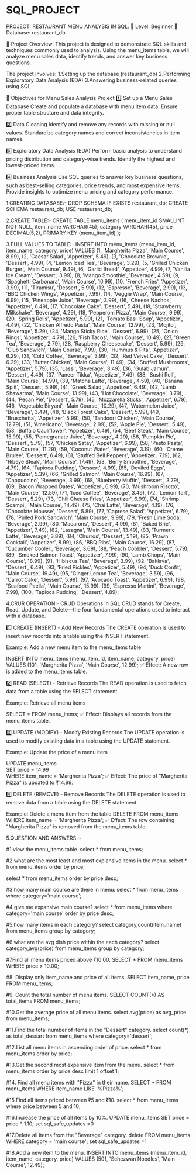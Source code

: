 # SQL_PROJECT
PROJECT: RESTAURANT MENU ANALYSIS IN SQL.
🔹 Level: Beginner
🔹 Database: restaurant_db

📖 Project Overview:
This project is designed to demonstrate SQL skills and techniques commonly used to analysis. Using the menu_items table, we will analyze menu sales data, identify trends, and answer key business questions. 

The project involves:
1.Setting up the database (restaurant_db)
2.Performing Exploratory Data Analysis (EDA)
3.Answering business-related queries using SQL

📌 Objectives for Menu Sales Analysis Project
1️⃣ Set up a Menu Sales Database
Create and populate a database with menu item data.
Ensure proper table structure and data integrity.

2️⃣ Data Cleaning
Identify and remove any records with missing or null values.
Standardize category names and correct inconsistencies in item names.

3️⃣ Exploratory Data Analysis (EDA)
Perform basic analysis to understand pricing distribution and category-wise trends.
Identify the highest and lowest-priced items.

4️⃣ Business Analysis
Use SQL queries to answer key business questions, such as best-selling categories, price trends, and most expensive items.
Provide insights to optimize menu pricing and category performance.


1.CREATING DATABASE:-
DROP SCHEMA IF EXISTS restaurant_db;
CREATE SCHEMA restaurant_db;
USE restaurant_db;

2.CREATE TABLE:-
CREATE TABLE menu_items (
  menu_item_id SMALLINT NOT NULL,
  item_name VARCHAR(45),
  category VARCHAR(45),
  price DECIMAL(5,2),
  PRIMARY KEY (menu_item_id)
);

3.FULL VALUES TO TABLE:-
INSERT INTO menu_items (menu_item_id, item_name, category, price) VALUES
(1, 'Margherita Pizza', 'Main Course', 8.99),
(2, 'Caesar Salad', 'Appetizer', 5.49),
(3, 'Chocolate Brownie', 'Dessert', 4.99),
(4, 'Lemon Iced Tea', 'Beverage', 3.29),
(5, 'Grilled Chicken Burger', 'Main Course', 9.49),
(6, 'Garlic Bread', 'Appetizer', 4.99),
(7, 'Vanilla Ice Cream', 'Dessert', 3.99),
(8, 'Mango Smoothie', 'Beverage', 4.59),
(9, 'Spaghetti Carbonara', 'Main Course', 10.99),
(10, 'French Fries', 'Appetizer', 3.99),
(11, 'Tiramisu', 'Dessert', 5.99),
(12, 'Espresso', 'Beverage', 2.99),
(13, 'BBQ Chicken Wings', 'Appetizer', 7.99),
(14, 'Veggie Wrap', 'Main Course', 6.99),
(15, 'Pineapple Juice', 'Beverage', 3.99),
(16, 'Cheese Nachos', 'Appetizer', 6.49),
(17, 'Chocolate Cake', 'Dessert', 5.49),
(18, 'Strawberry Milkshake', 'Beverage', 4.29),
(19, 'Pepperoni Pizza', 'Main Course', 9.99),
(20, 'Spring Rolls', 'Appetizer', 5.99),
(21, 'Tomato Basil Soup', 'Appetizer', 4.49),
(22, 'Chicken Alfredo Pasta', 'Main Course', 12.99),
(23, 'Mojito', 'Beverage', 5.29),
(24, 'Mango Sticky Rice', 'Dessert', 6.99),
(25, 'Onion Rings', 'Appetizer', 4.79),
(26, 'Fish Tacos', 'Main Course', 10.49),
(27, 'Green Tea', 'Beverage', 2.79),
(28, 'Raspberry Cheesecake', 'Dessert', 5.99),
(29, 'Club Sandwich', 'Main Course', 7.99),
(30, 'Hummus & Pita', 'Appetizer', 6.29),
(31, 'Cold Coffee', 'Beverage', 3.99),
(32, 'Red Velvet Cake', 'Dessert', 6.29),
(33, 'Butter Chicken', 'Main Course', 11.49),
(34, 'Stuffed Mushrooms', 'Appetizer', 5.79),
(35, 'Lassi', 'Beverage', 3.49),
(36, 'Gulab Jamun', 'Dessert', 4.49),
(37, 'Paneer Tikka', 'Appetizer', 7.49),
(38, 'Sushi Roll', 'Main Course', 14.99),
(39, 'Matcha Latte', 'Beverage', 4.59),
(40, 'Banana Split', 'Dessert', 5.99),
(41, 'Greek Salad', 'Appetizer', 6.49),
(42, 'Lamb Shawarma', 'Main Course', 13.99),
(43, 'Hot Chocolate', 'Beverage', 3.79),
(44, 'Pecan Pie', 'Dessert', 5.79),
(45, 'Mozzarella Sticks', 'Appetizer', 6.79),
(46, 'Vegetable Biryani', 'Main Course', 10.29),
(47, 'Watermelon Juice', 'Beverage', 3.49),
(48, 'Black Forest Cake', 'Dessert', 5.99),
(49, 'Bruschetta', 'Appetizer', 5.99),
(50, 'Tandoori Chicken', 'Main Course', 12.79),
(51, 'Americano', 'Beverage', 2.99),
(52, 'Apple Pie', 'Dessert', 5.49),
(53, 'Buffalo Cauliflower', 'Appetizer', 6.49),
(54, 'Beef Steak', 'Main Course', 15.99),
(55, 'Pomegranate Juice', 'Beverage', 4.29),
(56, 'Pumpkin Pie', 'Dessert', 5.79),
(57, 'Chicken Satay', 'Appetizer', 6.99),
(58, 'Pesto Pasta', 'Main Course', 11.29),
(59, 'Coconut Water', 'Beverage', 3.19),
(60, 'Creme Brulee', 'Dessert', 6.49),
(61, 'Stuffed Bell Peppers', 'Appetizer', 7.19),
(62, 'Ribeye Steak', 'Main Course', 17.49),
(63, 'Berry Smoothie', 'Beverage', 4.79),
(64, 'Tapioca Pudding', 'Dessert', 4.99),
(65, 'Deviled Eggs', 'Appetizer', 5.39),
(66, 'Grilled Salmon', 'Main Course', 16.99),
(67, 'Cappuccino', 'Beverage', 3.99),
(68, 'Blueberry Muffin', 'Dessert', 3.79),
(69, 'Bacon Wrapped Dates', 'Appetizer', 6.99),
(70, 'Mushroom Risotto', 'Main Course', 12.59),
(71, 'Iced Coffee', 'Beverage', 3.49),
(72, 'Lemon Tart', 'Dessert', 5.29),
(73, 'Chili Cheese Fries', 'Appetizer', 6.99),
(74, 'Shrimp Scampi', 'Main Course', 14.49),
(75, 'Chai Latte', 'Beverage', 4.19),
(76, 'Chocolate Mousse', 'Dessert', 5.89),
(77, 'Caprese Salad', 'Appetizer', 6.79),
(78, 'Pulled Pork Sandwich', 'Main Course', 9.99),
(79, 'Fresh Lime Soda', 'Beverage', 2.99),
(80, 'Macarons', 'Dessert', 4.99),
(81, 'Baked Brie', 'Appetizer', 7.49),
(82, 'Lasagna', 'Main Course', 13.49),
(83, 'Turmeric Latte', 'Beverage', 3.89),
(84, 'Churros', 'Dessert', 5.19),
(85, 'Prawn Cocktail', 'Appetizer', 8.99),
(86, 'BBQ Ribs', 'Main Course', 16.29),
(87, 'Cucumber Cooler', 'Beverage', 3.69),
(88, 'Peach Cobbler', 'Dessert', 5.79),
(89, 'Smoked Salmon Toast', 'Appetizer', 7.99),
(90, 'Lamb Chops', 'Main Course', 18.99),
(91, 'Hibiscus Tea', 'Beverage', 3.99),
(92, 'Baklava', 'Dessert', 6.49),
(93, 'Fried Pickles', 'Appetizer', 5.49),
(94, 'Duck Confit', 'Main Course', 19.49),
(95, 'Ginger Lemon Tea', 'Beverage', 3.59),
(96, 'Carrot Cake', 'Dessert', 5.99),
(97, 'Avocado Toast', 'Appetizer', 6.99),
(98, 'Seafood Paella', 'Main Course', 15.99),
(99, 'Espresso Martini', 'Beverage', 7.99),
(100, 'Tapioca Pudding', 'Dessert', 4.89);

4.CRUR OPERATION:-
CRUD Operations in SQL
CRUD stands for Create, Read, Update, and Delete—the four fundamental operations used to interact with a database.

1️⃣ CREATE (INSERT) - Add New Records
The CREATE operation is used to insert new records into a table using the INSERT statement.

Example: Add a new menu item to the menu_items table

INSERT INTO menu_items (menu_item_id, item_name, category, price)  
VALUES (101, 'Margherita Pizza', 'Main Course', 12.99);
✅ Effect: A new row is added to the menu_items table.

2️⃣ READ (SELECT) - Retrieve Records
The READ operation is used to fetch data from a table using the SELECT statement.

Example: Retrieve all menu items

SELECT * FROM menu_items;
✅ Effect: Displays all records from the menu_items table.

3️⃣ UPDATE (MODIFY) - Modify Existing Records
The UPDATE operation is used to modify existing data in a table using the UPDATE statement.

Example: Update the price of a menu item

UPDATE menu_items  
SET price = 14.99  
WHERE item_name = 'Margherita Pizza';
✅ Effect: The price of "Margherita Pizza" is updated to ₹14.99.

4️⃣ DELETE (REMOVE) - Remove Records
The DELETE operation is used to remove data from a table using the DELETE statement.

Example: Delete a menu item from the table
DELETE FROM menu_items  
WHERE item_name = 'Margherita Pizza';
✅ Effect: The row containing "Margherita Pizza" is removed from the menu_items table.

5.QUESTION AND ANSWERS :-

#1.view the menu_items table.
select * from menu_items;

#2.what are the most least and most explansive items in the menu.
select * from menu_items 
order by price;

select * from menu_items 
order by price desc;

#3.how many main cource are there in menu:
select * from menu_items where category='main course';

#4 give me expansive main course?
select * from menu_items where category='main course'
order by price desc;

#5.how many items in each category?
select category,count(item_name)
from menu_items
group by category;

#6.what are the avg dish price within the each category?
select category,avg(price)
from menu_items
group by category;

#7Find all menu items priced above ₹10.00.
SELECT * FROM menu_items WHERE price > 10.00;

#8. Display only item_name and price of all items.
SELECT item_name, price FROM menu_items;

#9. Count the total number of menu items.
SELECT COUNT(*) AS total_items FROM menu_items;

#10.Get the average price of all menu items.
select avg(price) as avg_price from menu_items;

#11.Find the total number of items in the "Dessert" category.
select count(*) as total_dessart from menu_items where category='dessert';

#12.List all menu items in ascending order of price.
select * from menu_items order by price;

#13.Get the second most expensive item from the menu.
select * from menu_items order by price desc
limit 1
offset 1;

#14. Find all menu items with "Pizza" in their name.
SELECT * FROM menu_items WHERE item_name LIKE '%Pizza%';

#15.Find all items priced between ₹5 and ₹10.
select * from menu_items where price between 5 and 10;

#16.Increase the price of all items by 10%.
UPDATE menu_items SET price = price * 1.10;
set sql_safe_updates =0

#17.Delete all items from the "Beverage" category.
delete FROM menu_items WHERE category = 'main course';
set sql_safe_updates =1


#18.Add a new item to the menu.
INSERT INTO menu_items (menu_item_id, item_name, category, price) 
VALUES (501, 'Schezwan Noodles', 'Main Course', 12.49);
